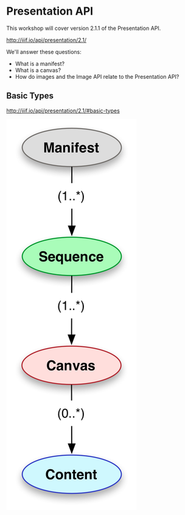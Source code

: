 # Presentation API

This workshop will cover version 2.1.1 of the Presentation API.

http://iiif.io/api/presentation/2.1/

We'll answer these questions:
- What is a manifest?
- What is a canvas?
- How do images and the Image API relate to the Presentation API?

<!-- - #todo:100 what other learning objectives should we have for Presentation? -->

## Basic Types

http://iiif.io/api/presentation/2.1/#basic-types

<img src="../assets/images/basic-types.png" id="basic-types">
